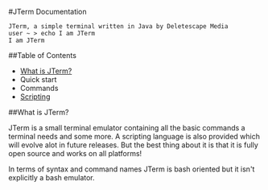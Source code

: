 #JTerm Documentation

```
JTerm, a simple terminal written in Java by Deletescape Media
user ~ > echo I am JTerm
I am JTerm
```

##Table of Contents

* [What is JTerm?](#what-is-jterm)
* Quick start
* Commands
* [Scripting](Scripting.md)

##What is JTerm?

JTerm is a small terminal emulator containing all the basic commands a terminal needs and some more. A scripting language is also provided which will evolve alot in future releases. But the best thing about it is that it is fully open source and works on all platforms!

In terms of syntax and command names JTerm is bash oriented but it isn't explicitly a bash emulator. 